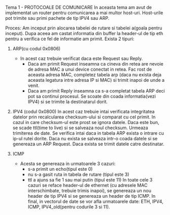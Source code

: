 Tema 1 - PROTOCOALE DE COMUNICARE
In aceasta tema am avut de implementat un router pentru comunicarea a mai multor host-uri. Host-urile pot trimite sau primi pachete de tip IPV4 sau ARP.

Proces:
Am inceput prin alocarea tabelei de rutare si tabelei a(goala pentru inceput). Dupa aceea am castat informatia din buffer la header-ul de tip eth pentru a verifica ce fel de informatie am primit. Exista 2 tipuri:

1. ARP(cu codul 0x0806)
    * In acest caz trebuie verificat daca este Request sau Reply.     
        - Daca am primit Request inseamna ca cineva din retea are nevoie de adresa MAC a unui device conectat in retea. Fac rost de aceasta adresa MAC, completez tabela arp (daca nu exista deja aceasta legatura intre adresa IP si MAC) si trimit inapoi de unde a venit.
        - Daca am primit Reply inseamna ca s-a completat tabela ARP deci pot sa continui procesul. Se scoate din coada informatia(vezi IPV4) si se trimite la destinatarul dorit.
    
2. IPV4 (codul 0x0800)
    In acest caz trebuie intai verificata integritatea datelor prin recalcularea checksum-ului si comparat cu cel primit. In cazul in care checksum-ul este prost se ignora datele. Daca este bun, se scade ttl(time to live) si se salveaza noul checksum. Urmeaza trimiterea de date. Se verifica intai daca in tabela ARP exista o intrare cu ip-ul rutei dorite. Daca nu exista se salveaza intr-o coada datele si se genereaza un ARP Request. Daca exista se trimit datele catre destinatar.

3. ICMP
    * Acesta se genereaza in urmatoarele 3 cazuri:
        - s-a primit un echo(tipul este 0)
        - nu s-a gasit ruta in tabela de rutare (tipul este 3)
        - ttl a ajuns sa fie 1 sau mai putin (tipul este 11)
    In toate cele 3 cazuri se reface header-ul de ethernet (cu adresele MAC interschimbate, trebuie trimis inapoi), se genereaza un nou header de tip IPV4 si se genereaza un header de tip ICMP. In final, in vectorul de date se vor afla urmatoarele date: ETH, IPV4, ICMP, IPV4_old(pentru codurile 3 si 11).
